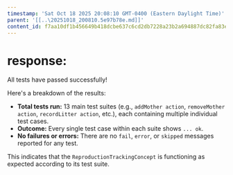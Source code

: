```yaml
---
timestamp: 'Sat Oct 18 2025 20:08:10 GMT-0400 (Eastern Daylight Time)'
parent: '[[..\20251018_200810.5e97b78e.md]]'
content_id: f7aa10df1b456649b418dcbe637c6cd2db7228a23b2a694887dc82fa83e75564
---
```


# response:

All tests have passed successfully!

Here's a breakdown of the results:

* **Total tests run:** 13 main test suites (e.g., `addMother action`, `removeMother action`, `recordLitter action`, etc.), each containing multiple individual test cases.
* **Outcome:** Every single test case within each suite shows `... ok`.
* **No failures or errors:** There are no `fail`, `error`, or `skipped` messages reported for any test.

This indicates that the `ReproductionTrackingConcept` is functioning as expected according to its test suite.
